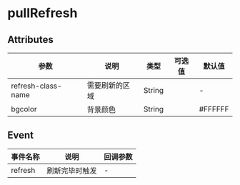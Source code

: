 # pullRefresh
## Attributes
|  参数 | 说明 | 类型  | 可选值  | 默认值  |
| ------------ | ------------ | ------------ | ------------ | ------------ |
|refresh-class-name| 需要刷新的区域 |String||-|
|bgcolor| 背景颜色 |String||#FFFFFF|
## Event
| 事件名称  | 说明  | 回调参数  |
| ------------ | ------------ | ------------ |
|  refresh |  刷新完毕时触发 | - |